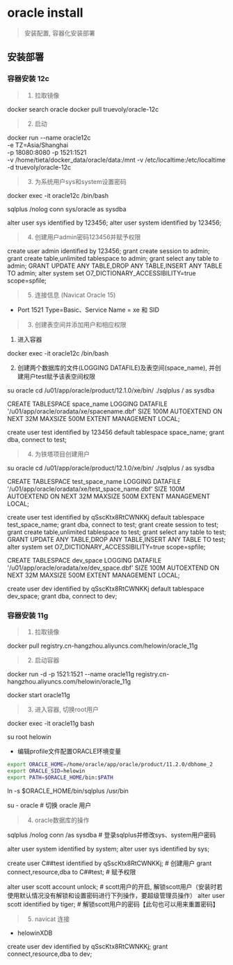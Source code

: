 # oracle install

> 安装配置, 容器化安装部署

## 安装部署

### 容器安装 12c

> 1. 拉取镜像

docker search oracle
docker pull truevoly/oracle-12c

> 2. 启动

docker run --name oracle12c \
  -e TZ=Asia/Shanghai \
  -p 18080:8080 -p 1521:1521 \
  -v /home/tieta/docker_data/oracle/data:/mnt -v /etc/localtime:/etc/localtime \
  -d truevoly/oracle-12c

> 3. 为系统用户sys和system设置密码

docker exec -it oracle12c /bin/bash

sqlplus /nolog
conn sys/oracle as sysdba

alter user sys identified by 123456;
alter user system identified by 123456;

> 4. 创建用户admin密码123456并赋予权限

create user admin identified by 123456;
grant create session to admin;
grant create table,unlimited tablespace to admin;
grant select any table to admin;
GRANT UPDATE ANY TABLE,DROP ANY TABLE,INSERT ANY TABLE TO admin;
alter system set O7_DICTIONARY_ACCESSIBILITY=true scope=spfile;

> 5. 连接信息 (Navicat Oracle 15)

- Port 1521 Type=Basic、Service Name = xe 和 SID

> 3. 创建表空间并添加用户和相应权限

1. 进入容器

docker exec -it oracle12c /bin/bash

2. 创建两个数据库的文件(LOGGING DATAFILE)及表空间(space_name), 并创建用户test赋予该表空间权限

su oracle
cd /u01/app/oracle/product/12.1.0/xe/bin/
./sqlplus / as sysdba

CREATE TABLESPACE space_name LOGGING DATAFILE '/u01/app/oracle/oradata/xe/spacename.dbf' SIZE 100M AUTOEXTEND ON NEXT 32M MAXSIZE 500M EXTENT MANAGEMENT LOCAL;

create user test identified by 123456 default tablespace space_name;
grant dba, connect to test;


> 4. 为铁塔项目创建用户

su oracle
cd /u01/app/oracle/product/12.1.0/xe/bin/
./sqlplus / as sysdba

CREATE TABLESPACE test_space_name LOGGING DATAFILE '/u01/app/oracle/oradata/xe/test_space_name.dbf' SIZE 100M AUTOEXTEND ON NEXT 32M MAXSIZE 500M EXTENT MANAGEMENT LOCAL;

create user test identified by qSscKtx8RtCWNKKj default tablespace test_space_name;
grant dba, connect to test;
grant create session to test;
grant create table,unlimited tablespace to test;
grant select any table to test;
GRANT UPDATE ANY TABLE,DROP ANY TABLE,INSERT ANY TABLE TO test;
alter system set O7_DICTIONARY_ACCESSIBILITY=true scope=spfile;


CREATE TABLESPACE dev_space LOGGING DATAFILE '/u01/app/oracle/oradata/xe/dev_space.dbf' SIZE 100M AUTOEXTEND ON NEXT 32M MAXSIZE 500M EXTENT MANAGEMENT LOCAL;

create user dev identified by qSscKtx8RtCWNKKj default tablespace dev_space;
grant dba, connect to dev;

### 容器安装 11g

> 1. 拉取镜像

docker pull registry.cn-hangzhou.aliyuncs.com/helowin/oracle_11g

> 2. 启动容器

docker run -d -p 1521:1521 --name oracle11g registry.cn-hangzhou.aliyuncs.com/helowin/oracle_11g

docker start oracle11g

> 3. 进入容器, 切换root用户

docker exec -it oracle11g bash

su root
helowin

- 编辑profile文件配置ORACLE环境变量

```sh 修改, 结尾添加 vi /etc/profile
export ORACLE_HOME=/home/oracle/app/oracle/product/11.2.0/dbhome_2
export ORACLE_SID=helowin
export PATH=$ORACLE_HOME/bin:$PATH
```

ln -s $ORACLE_HOME/bin/sqlplus /usr/bin

su - oracle # 切换 oracle 用户

> 4. oracle数据库的操作

sqlplus /nolog
conn /as sysdba   # 登录sqlplus并修改sys、system用户密码

alter user system identified by system;
alter user sys identified by sys;

create user C##test identified by qSscKtx8RtCWNKKj; # 创建用户
grant connect,resource,dba to C##test; # 赋予权限

alter user scott account unlock; # scott用户的开启, 解锁scott用户（安装时若使用默认情况没有解锁和设置密码进行下列操作，要超级管理员操作）
alter user scott identified by tiger; # 解锁scott用户的密码【此句也可以用来重置密码】

> 5. navicat 连接

- helowinXDB

create user dev identified by qSscKtx8RtCWNKKj;
grant connect,resource,dba to dev;

